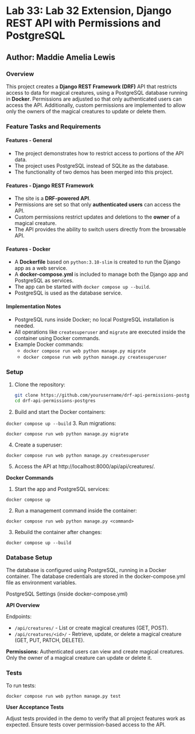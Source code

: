 # Lab 33: Lab 32 Extension, Django REST API with Permissions and PostgreSQL

## Author: Maddie Amelia Lewis

### Overview

This project creates a **Django REST Framework (DRF)** API that restricts access to data for magical creatures, using a PostgreSQL database running in **Docker**. Permissions are adjusted so that only authenticated users can access the API. Additionally, custom permissions are implemented to allow only the owners of the magical creatures to update or delete them.

### Feature Tasks and Requirements

#### Features - General
- The project demonstrates how to restrict access to portions of the API data.
- The project uses PostgreSQL instead of SQLite as the database.
- The functionality of two demos has been merged into this project.

#### Features - Django REST Framework
- The site is a **DRF-powered API**.
- Permissions are set so that only **authenticated users** can access the API.
- Custom permissions restrict updates and deletions to the **owner** of a magical creature.
- The API provides the ability to switch users directly from the browsable API.

#### Features - Docker
- A **Dockerfile** based on `python:3.10-slim` is created to run the Django app as a web service.
- A **docker-compose.yml** is included to manage both the Django app and PostgreSQL as services.
- The app can be started with `docker compose up --build`.
- PostgreSQL is used as the database service.

#### Implementation Notes
- PostgreSQL runs inside Docker; no local PostgreSQL installation is needed.
- All operations like `createsuperuser` and `migrate` are executed inside the container using Docker commands.
- Example Docker commands:
    - `docker compose run web python manage.py migrate`
    - `docker compose run web python manage.py createsuperuser`

### Setup

1. Clone the repository:
   ```bash
   git clone https://github.com/yourusername/drf-api-permissions-postgres.git
   cd drf-api-permissions-postgres
2. Build and start the Docker containers:

`docker compose up --build`
3. Run migrations:

`docker compose run web python manage.py migrate`

4. Create a superuser:

`docker compose run web python manage.py createsuperuser`

5. Access the API at http://localhost:8000/api/api/creatures/.


**Docker Commands**

1. Start the app and PostgreSQL services:

`docker compose up`

2. Run a management command inside the container:


`docker compose run web python manage.py <command>`

3. Rebuild the container after changes:


`docker compose up --build`


### Database Setup

The database is configured using PostgreSQL, running in a Docker container. The database credentials are stored in the docker-compose.yml file as environment variables.

PostgreSQL Settings (inside docker-compose.yml)

**API Overview**

Endpoints:
- `/api/creatures/` - List or create magical creatures (GET, POST).
- `/api/creatures/<id>/` - Retrieve, update, or delete a magical creature (GET, PUT, PATCH, DELETE).

**Permissions:**
Authenticated users can view and create magical creatures.
Only the owner of a magical creature can update or delete it.


### Tests
To run tests:


`docker compose run web python manage.py test`

**User Acceptance Tests**


Adjust tests provided in the demo to verify that all project features work as expected.
Ensure tests cover permission-based access to the API.